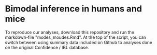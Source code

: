 # Bimodal inference in humans and mice

To reproduce our analyses, download this repository and run the markdown-file "modes_moudes.Rmd". At the top of the script, you can switch between using summary data included on Github to analyses done on the original Confidence / IBL database. 
